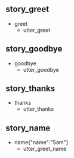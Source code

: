 ## story_greet <!--- The name of the story. It is not mandatory, but useful for debugging. --> 
* greet <!--- User input expressed as intent. In this case it represents users message 'Hello'. --> 
    - utter_greet <!--- The response of the chatbot expressed as an action. In this case it represents chatbot's response 'Hello, how can I help?' -->

## story_goodbye
* goodbye
    - utter_goodbye

## story_thanks
* thanks
    - utter_thanks

## story_name
* name{"name":"Sam"}
    - utter_greet_name

